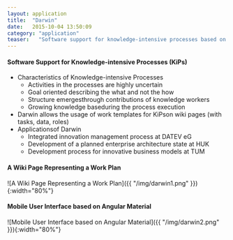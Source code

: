 ```yaml
---
layout: application
title:  "Darwin"
date:   2015-10-04 13:50:09
category: "application"
teaser:   "Software support for knowledge-intensive processes based on the Hybrid Wiki approach."
---
```


#### Software Support for Knowledge-intensive Processes (KiPs)

* Characteristics of Knowledge-intensive Processes
    * Activities in the processes are highly uncertain
    * Goal oriented describing the what and not the how
    * Structure emergesthrough contributions of knowledge workers
    * Growing knowledge baseduring the process execution
* Darwin allows the usage of work templates for KiPson wiki pages (with tasks, data, roles)
* Applicationsof Darwin
    * Integrated innovation management process at DATEV eG
    * Development of a planned enterprise architecture state at HUK
    * Development process for innovative business models at TUM

#### A Wiki Page Representing a Work Plan

![A Wiki Page Representing a Work Plan]({{ "/img/darwin1.png" }}){:width="80%"}

#### Mobile User Interface based on Angular Material

![Mobile User Interface based on Angular Material]({{ "/img/darwin2.png" }}){:width="80%"}